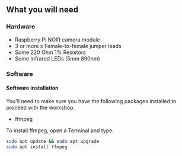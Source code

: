 ## What you will need

### Hardware

* Raspberry Pi NOIR camera module
* 3 or more x Female-to-female jumper leads
* Some 220 Ohm 1% Resistors
* Some Infrared LEDs (5mm 890nm)

### Software

#### Software installation

You'll need to make sure you have the following packages installed to proceed with the workshop.

- ffmpeg

To install ffmpeg, open a Terminal and type:
```bash
sudo apt update && sudo apt upgrade
sudo apt install ffmpeg
```
